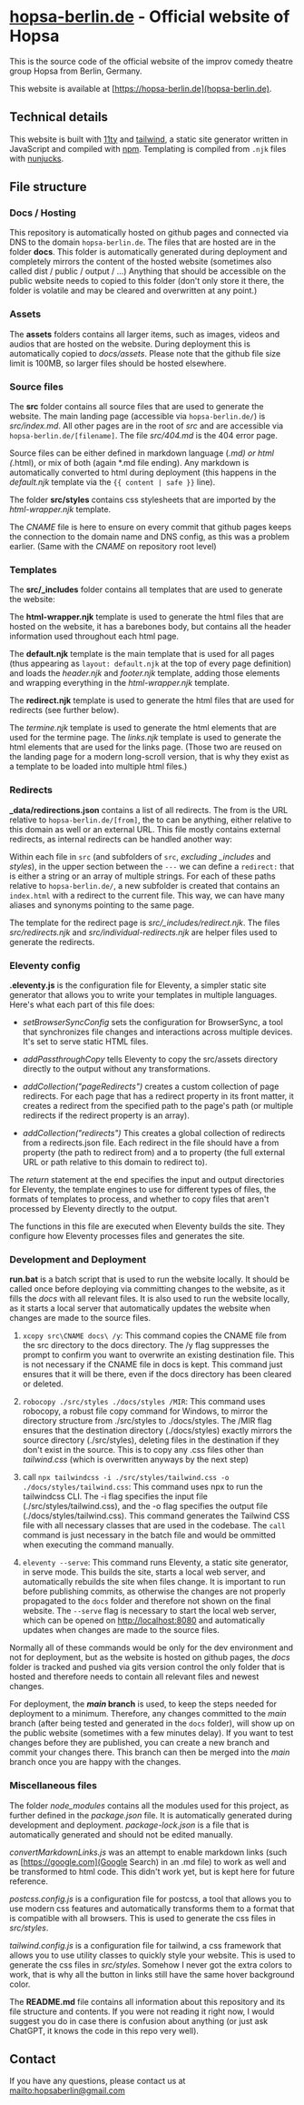 # [hopsa-berlin.de](https://hopsa-berlin.de) - Official website of Hopsa

This is the source code of the official website of the improv comedy theatre group Hopsa from Berlin, Germany.

This website is available at [https://hopsa-berlin.de](hopsa-berlin.de).

## Technical details

This website is built with [11ty](https://www.11ty.dev/) and [tailwind](https://tailwindcss.com/), a static site generator written in JavaScript and compiled with [npm](https://www.npmjs.com/). Templating is compiled from `.njk` files with [nunjucks](https://mozilla.github.io/nunjucks/).

## File structure

### Docs / Hosting
This repository is automatically hosted on github pages and connected via DNS to the domain `hopsa-berlin.de`. The files that are hosted are in the folder **docs**. This folder is automatically generated during deployment and completely mirrors the content of the hosted website (sometimes also called dist / public / output / ...) Anything that should be accessible on the public website needs to copied to this folder (don't only store it there, the folder is volatile and may be cleared and overwritten at any point.)

### Assets
The **assets** folders contains all larger items, such as images, videos and audios that are hosted on the website. During deployment this is automatically copied to *docs/assets*. Please note that the github file size limit is 100MB, so larger files should be hosted elsewhere.

### Source files
The **src** folder contains all source files that are used to generate the website. The main landing page (accessible via `hopsa-berlin.de/`) is *src/index.md*. All other pages are in the root of *src* and are accessible via `hopsa-berlin.de/[filename]`. The file *src/404.md* is the 404 error page.

Source files can be either defined in markdown language (*.md) or html (*.html), or mix of both (again *.md file ending). Any markdown is automatically converted to html during deployment (this happens in the *default.njk* template via the `{{ content | safe }}` line).

The folder **src/styles** contains css stylesheets that are imported by the *html-wrapper.njk* template.

The *CNAME* file is here to ensure on every commit that github pages keeps the connection to the domain name and DNS config, as this was a problem earlier. (Same with the *CNAME* on repository root level)

### Templates
The **src/_includes** folder contains all templates that are used to generate the website:

The **html-wrapper.njk** template is used to generate the html files that are hosted on the website, it has a barebones body, but contains all the header information used throughout each html page.

The **default.njk** template is the main template that is used for all pages (thus appearing as `layout: default.njk` at the top of every page definition) and loads the *header.njk* and *footer.njk* template, adding those elements and wrapping everything in the *html-wrapper.njk* template.

The **redirect.njk** template is used to generate the html files that are used for redirects (see further below).

The *termine.njk* template is used to generate the html elements that are used for the termine page. The *links.njk* template is used to generate the html elements that are used for the links page. (Those two are reused on the landing page for a modern long-scroll version, that is why they exist as a template to be loaded into multiple html files.)

### Redirects
**_data/redirections.json** contains a list of all redirects. The from is the URL relative to `hopsa-berlin.de/[from]`, the to can be anything, either relative to this domain as well or an external URL. This file mostly contains external redirects, as internal redirects can be handled another way:

Within each file in `src` (and subfolders of `src`, *excluding _includes* and *styles*), in the upper section between the `---` we can define a `redirect:` that is either a string or an array of multiple strings. For each of these paths relative to `hopsa-berlin.de/`, a new subfolder is created that contains an `index.html` with a redirect to the current file. This way, we can have many aliases and synonyms pointing to the same page.

The template for the redirect page is *src/_includes/redirect.njk*. The files *src/redirects.njk* and *src/individual-redirects.njk* are helper files used to generate the redirects.

### Eleventy config
**.eleventy.js** is the configuration file for Eleventy, a simpler static site generator that allows you to write your templates in multiple languages. Here's what each part of this file does:

- *setBrowserSyncConfig* sets the configuration for BrowserSync, a tool that synchronizes file changes and interactions across multiple devices. It's set to serve static HTML files.

- *addPassthroughCopy* tells Eleventy to copy the src/assets directory directly to the output without any transformations.

- *addCollection("pageRedirects")* creates a custom collection of page redirects. For each page that has a redirect property in its front matter, it creates a redirect from the specified path to the page's path (or multiple redirects if the redirect property is an array).

- *addCollection("redirects")* This creates a global collection of redirects from a redirects.json file. Each redirect in the file should have a from property (the path to redirect from) and a to property (the full external URL or path relative to this domain to redirect to).

The *return* statement at the end specifies the input and output directories for Eleventy, the template engines to use for different types of files, the formats of templates to process, and whether to copy files that aren't processed by Eleventy directly to the output.

The functions in this file are executed when Eleventy builds the site. They configure how Eleventy processes files and generates the site.

### Development and Deployment
**run.bat** is a batch script that is used to run the website locally. It should be called once before deploying via committing changes to the website, as it fills the *docs* with all relevant files. It is also used to run the website locally, as it starts a local server that automatically updates the website when changes are made to the source files.

1. `xcopy src\CNAME docs\ /y`: This command copies the CNAME file from the src directory to the docs directory. The /y flag suppresses the prompt to confirm you want to overwrite an existing destination file. This is not necessary if the CNAME file in docs is kept. This command just ensures that it will be there, even if the docs directory has been cleared or deleted.

2. `robocopy ./src/styles ./docs/styles /MIR`: This command uses robocopy, a robust file copy command for Windows, to mirror the directory structure from ./src/styles to ./docs/styles. The /MIR flag ensures that the destination directory (./docs/styles) exactly mirrors the source directory (./src/styles), deleting files in the destination if they don't exist in the source. This is to copy any .css files other than *tailwind.css* (which is overwritten anyways by the next step)

3. call `npx tailwindcss -i ./src/styles/tailwind.css -o ./docs/styles/tailwind.css`: This command uses npx to run the tailwindcss CLI. The -i flag specifies the input file (./src/styles/tailwind.css), and the -o flag specifies the output file (./docs/styles/tailwind.css). This command generates the Tailwind CSS file with all necessary classes that are used in the codebase. The `call` command is just necessary in the batch file and would be ommitted when executing the command manually.

4. `eleventy --serve`: This command runs Eleventy, a static site generator, in serve mode. This builds the site, starts a local web server, and automatically rebuilds the site when files change. It is important to run before publishing commits, as otherwise the changes are not properly propagated to the `docs` folder and therefore not shown on the final website. The `--serve` flag is necessary to start the local web server, which can be opened on [http://localhost:8080](http://localhost:8080) and automatically updates when changes are made to the source files.

Normally all of these commands would be only for the dev environment and not for deployment, but as the website is hosted on github pages, the *docs* folder is tracked and pushed via gits version control the only folder that is hosted and therefore needs to contain all relevant files and newest changes.

For deployment, the ***main* branch** is used, to keep the steps needed for deployment to a minimum. Therefore, any changes committed to the *main* branch (after being tested and generated in the `docs` folder), will show up on the public website (sometimes with a few minutes delay). If you want to test changes before they are published, you can create a new branch and commit your changes there. This branch can then be merged into the *main* branch once you are happy with the changes.

### Miscellaneous files
The folder *node_modules* contains all the modules used for this project, as further defined in the *package.json* file. It is automatically generated during development and deployment. *package-lock.json* is a file that is automatically generated and should not be edited manually.

*convertMarkdownLinks.js* was an attempt to enable markdown links (such as [https://google.com](Google Search) in an .md file) to work as well and be transformed to html code. This didn't work yet, but is kept here for future reference.

*postcss.config.js* is a configuration file for postcss, a tool that allows you to use modern css features and automatically transforms them to a format that is compatible with all browsers. This is used to generate the css files in *src/styles*.

*tailwind.config.js* is a configuration file for tailwind, a css framework that allows you to use utility classes to quickly style your website. This is used to generate the css files in *src/styles*. Somehow I never got the extra colors to work, that is why all the button in links still have the same hover background color.

The **README.md** file contains all information about this repository and its file structure and contents. If you were not reading it right now, I would suggest you do in case there is confusion about anything (or just ask ChatGPT, it knows the code in this repo very well).

## Contact

If you have any questions, please contact us at [mailto:hopsaberlin@gmail.com](hopsaberlin@gmail.com)
